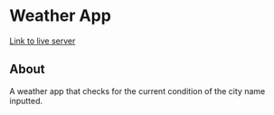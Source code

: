 # Weather App

[Link to live server](https://weather-app-vctcode.netlify.app/)

## About

A weather app that checks for the current condition of the city name inputted.
